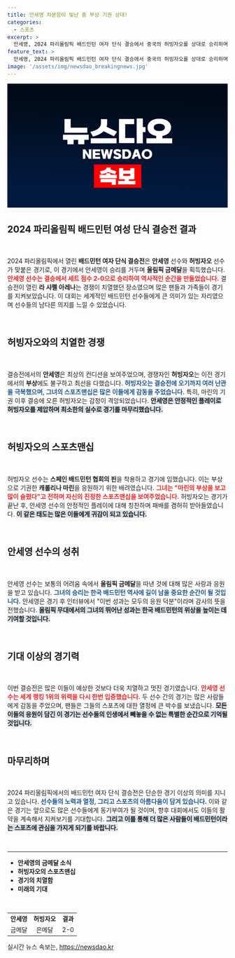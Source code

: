 ```yaml
---
title: 안세영 차분함이 빛난 중 부상 기권 상대!
categories:
  - 스포츠
excerpt: >
  안세영, 2024 파리올림픽 배드민턴 여자 단식 결승에서 중국의 허빙자오를 상대로 승리하며 금메달을 차지! 허빙자오의 눈물과 스페인 선수 캐롤리나 마린에 대한 애정이 돋보인 경기 현장을 만나보세요.
feature_text: >
  안세영, 2024 파리올림픽 배드민턴 여자 단식 결승에서 중국의 허빙자오를 상대로 승리하며 금메달을 차지! 허빙자오의 눈물과 스페인 선수 캐롤리나 마린에 대한 애정이 돋보인 경기 현장을 만나보세요.
image: '/assets/img/newsdao_breakingnews.jpg'
---
```


<p><img src="/assets/img/newsdao_breakingnews.jpg" alt="implanttips 속보" /></p>

<h2 data-ke-size="size26">2024 파리올림픽 배드민턴 여성 단식 결승전 결과</h2>

<p data-ke-size="size16">&nbsp;</p>

<p>2024 파리올림픽에서 열린 <strong>배드민턴 여자 단식 결승전</strong>은 <strong>안세영</strong> 선수와 <strong>허빙자오</strong> 선수가 맞붙은 경기로, 이 경기에서 안세영이 승리를 거두며 <strong>올림픽 금메달</strong>을 획득했습니다. <b><span style="color: #ee2323;">안세영 선수는 결승에서 세트 점수 2-0으로 승리하여 역사적인 순간을 만들었습니다.</span></b> 결승전이 열린 <strong>라 샤펠 아레나</strong>는 경쟁이 치열했던 장소였으며 많은 팬들과 가족들이 경기를 지켜보았습니다. 이 대회는 세계적인 배드민턴 선수들에게 큰 의미가 있는 자리였으며 선수들의 남다른 의지를 느낄 수 있었습니다. </p>

<p data-ke-size="size16">&nbsp;</p>

<h2 data-ke-size="size26">허빙자오와의 치열한 경쟁</h2>

<p data-ke-size="size16">&nbsp;</p>

<p>결승전에서의 <strong>안세영</strong>은 최상의 컨디션을 보여주었으며, 경쟁자인 <strong>허빙자오</strong>는 이전 경기에서의 <strong>부상</strong>에도 불구하고 최선을 다했습니다. <b><span style="color: #1a5490;">허빙자오는 결승전에 오기까지 여러 난관을 극복했으며, 그녀의 스포츠맨십은 많은 이들에게 감동을 주었습니다.</span></b> 특히, 마린의 기권 이후 결승에 오른 허빙자오는 감정이 격앙되었습니다. <b><span style="background-color: #21538527;">안세영은 안정적인 플레이로 허빙자오를 제압하며 최소한의 실수로 경기를 마무리했습니다.</span></b> </p>

<p data-ke-size="size16">&nbsp;</p>

<h2 data-ke-size="size26">허빙자오의 스포츠맨십</h2>

<p data-ke-size="size16">&nbsp;</p>

<p>허빙자오 선수는 <strong>스페인 배드민턴 협회의 핀</strong>을 착용하고 경기에 임했습니다. 이는 부상으로 기권한 <strong>캐롤리나 마린</strong>을 응원하기 위한 배려였습니다. <b><span style="color: #ee2323;">그녀는 "마린의 부상을 보고 많이 슬펐다"고 전하며 자신의 진정한 스포츠맨십을 보여주었습니다.</span></b> 허빙자오는 경기가 끝난 후, 안세영 선수의 안정적인 플레이에 대해 칭찬하며 패배를 겸허히 받아들였습니다. <b><span style="background-color: #21538527;">이 같은 태도는 많은 이들에게 귀감이 되고 있습니다.</span></b></p>

<p data-ke-size="size16">&nbsp;</p>

<h2 data-ke-size="size26">안세영 선수의 성취</h2>

<p data-ke-size="size16">&nbsp;</p>

<p>안세영 선수는 보통의 어려움 속에서 <strong>올림픽 금메달</strong>을 따낸 것에 대해 많은 사랑과 응원을 받고 있습니다. <b><span style="color: #1a5490;">그녀의 승리는 한국 배드민턴 역사에 길이 남을 중요한 순간이 될 것입니다.</span></b> 안세영은 경기 후 인터뷰에서 "이번 성과는 모두의 응원 덕분"이라며 감사의 뜻을 전했습니다. <b><span style="background-color: #21538527;">올림픽 무대에서의 그녀의 뛰어난 성과는 한국 배드민턴의 위상을 높이는 데 기여할 것입니다.</span></b></p>

<p data-ke-size="size16">&nbsp;</p>

<h2 data-ke-size="size26">기대 이상의 경기력</h2>

<p data-ke-size="size16">&nbsp;</p>

<p>이번 결승전은 많은 이들이 예상한 것보다 더욱 치열하고 멋진 경기였습니다. <b><span style="color: #ee2323;">안세영 선수는 세계 랭킹 1위의 위력을 다시 한번 입증했습니다.</span></b> 두 선수 간의 경기는 많은 사람들에게 감동을 주었으며, 팬들은 그들의 스포츠에 대한 열정에 큰 박수를 보냈습니다. <b><span style="background-color: #21538527;">모든 이들의 응원이 담긴 이 경기는 선수들의 인생에서 빼놓을 수 없는 특별한 순간으로 기억될 것입니다.</span></b></p>

<p data-ke-size="size16">&nbsp;</p>

<h2 data-ke-size="size26">마무리하며</h2>

<p data-ke-size="size16">&nbsp;</p>

<p>2024 파리올림픽에서의 배드민턴 여자 단식 결승전은 단순한 경기 이상의 의미를 지니고 있습니다. <b><span style="color: #1a5490;">선수들의 노력과 열정, 그리고 스포츠의 아름다움이 담겨 있습니다.</span></b> 이와 같은 경기는 앞으로도 많은 선수들에게 동기부여가 될 것이며, 향후 대회에서도 이들의 활약을 계속해서 지켜보기를 기대합니다. <b><span style="background-color: #21538527;">그리고 이를 통해 더 많은 사람들이 배드민턴이라는 스포츠에 관심을 가지게 되기를 바랍니다.</span></b></p>

<p data-ke-size="size16">&nbsp;</p>

<hr>

<ul>
  <li><b>안세영의 금메달 소식</b></li>
  <li><b>허빙자오의 스포츠맨십</b></li>
  <li><b>경기의 치열함</b></li>
  <li><b>미래의 기대</b></li>
</ul>

<p data-ke-size="size16">&nbsp;</p>

<table>
  <tr>
    <td style="text-align: center; height: 17px;"><b>안세영</b></td>
    <td style="text-align: center; height: 17px;"><b>허빙자오</b></td>
    <td style="text-align: center; height: 17px;"><b>결과</b></td>
  </tr>
  <tr>
    <td style="text-align: center; height: 17px;">금메달</td>
    <td style="text-align: center; height: 17px;">은메달</td>
    <td style="text-align: center; height: 17px;">2-0</td>
  </tr>
</table>
실시간 뉴스 속보는, <a href="https://newsdao.kr" rel="dofollow">https://newsdao.kr</a>


